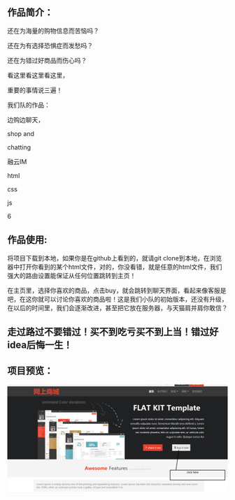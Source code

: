 ## 作品简介：

还在为海量的购物信息而苦恼吗？

还在为有选择恐惧症而发愁吗？

还在为错过好商品而伤心吗？

看这里看这里看这里，

重要的事情说三遍！

我们队的作品：

边购边聊天，

shop and

chatting

融云IM

html

css

js

6

## 作品使用:

将项目下载到本地，如果你是在github上看到的，就请git clone到本地，在浏览器中打开你看到的某个html文件，对的，你没看错，就是任意的html文件，我们强大的路由设置能保证从任何位置跳转到主页！

在主页里，选择你喜欢的商品，点击buy，就会跳转到聊天界面，看起来像客服是吧，在这你就可以讨论你喜欢的商品啦！这是我们小队的初始版本，还没有升级，在以后的时间里，我们会逐渐改进，甚至把它放在服务器，与天猫肩并肩你敢信？

## 走过路过不要错过！买不到吃亏买不到上当！错过好idea后悔一生！

## 项目预览：

<img src="img/1.png">